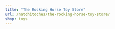 ```yaml
---
title: "The Rocking Horse Toy Store"
url: /natchitoches/the-rocking-horse-toy-store/
shop: toys
---
```

